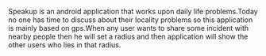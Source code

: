 Speakup
is an android application that works upon daily life problems.Today no one has time to discuss about their locality problems so this application is mainly based on gps.When any user wants to share some incident with nearby people then he will set a radius and then application will show the other users who lies in that radius.   
